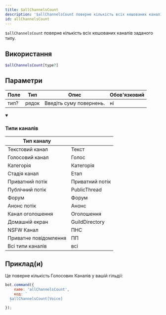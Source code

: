 ```yaml
---
title: $allChannelsCount
description: '$allChannelsCount поверне кількість всіх кешованих каналів даного типу.'
id: allChannelsCount
---
```


`$allChannelsCount` поверне кількість всіх кешованих каналів заданого типу.

## Використання

```php
$allChannelsCount[type?]
```

## Параметри

| Поле | Тип   | Опис                    | Обов'язковий |
| ---- | ----- | ----------------------- | ------------ |
| тип? | рядок | Введіть суму повернень. | ні           |

<details open>
  <summary><h3> Типи каналів </h3></summary>

| Тип каналу            |                 |
| --------------------- | --------------- |
| Текстовий канал       | Текст           |
| Голосовий канал       | Голос           |
| Категорія             | Категорія       |
| Стадія канал          | Етап            |
| Приватний потік       | Приватний потік |
| Публічний потік       | PublicThread    |
| Форум                 | Форум           |
| Анонс потік           | Анонс           |
| Канал оголошення      | Оголошення      |
| Домашній екран        | GuildDirectory  |
| NSFW Канал            | ПНС             |
| Приватне повідомлення | ПП              |
| Всі типи каналів      | всі             |

</details>

## Приклад(и)

Це поверне кількість Голосових Каналів у вашій гільдії:

```javascript
bot.command({
    name: 'allChannelsCount',
    код: `
  $allChannelsCount[Voice]
  `
});
```
